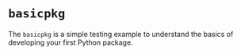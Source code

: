 # `basicpkg`

The `basicpkg` is a simple testing example to understand the basics of developing your first Python package.